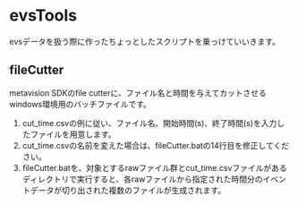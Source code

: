 # evsTools

evsデータを扱う際に作ったちょっとしたスクリプトを乗っけていいきます。

## fileCutter
metavision SDKのfile cutterに、ファイル名と時間を与えてカットさせるwindows環境用のバッチファイルです。
1. cut_time.csvの例に従い、ファイル名、開始時間(s)、終了時間(s)を入力したファイルを用意します。
2. cut_time.csvの名前を変えた場合は、fileCutter.batの14行目を修正してください。
3. fileCutter.batを、対象とするrawファイル群とcut_time.csvファイルがあるディレクトリで実行すると、各rawファイルから指定された時間分のイベントデータが切り出された複数のファイルが生成されます。
